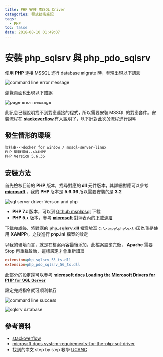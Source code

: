 ```yaml
---
title: PHP 安裝 MSSQL Driver
categories: 程式技術筆記
tags:
  - PHP
toc: false
date: 2018-08-10 01:49:07
---
```


# 安裝 **php_sqlsrv** 與 **php_pdo_sqlsrv**

使用 **PHP** 連接 MSSQL 進行 database migrate 時，發現出現以下訊息

![command line error message](https://lh3.googleusercontent.com/rUs6dN2BgmXZxn1Fkdf9y9wPlrEkUPai6UC50O_UktnCjzB_6es_Yq_s0YZn1ZcHcsFR53f0DTsgl2X63xVtreav4FFH5coZfiuFYz2TSOUwiRWJZraAA8x4yxnIY4tKKTcrEK-QcOvTuN3OfCgsqgtIscCfd8bBTZl-y4rxQmTeH1qDzZwdIxoaExCloWkYU_oS7RWO58njlu74_2Cjw4R4aVxFiUsyyKtjZEjnNxJc9dTHDDmnYbMeGVSMO6X4_fcU_8-jZytlH9WZrNOof4pw95L1dBpgTJMKMe5GRnXjrkAEU7SGAFX0CEAfyG1a7smaIiAV6WE1CQedbRUfhj8ZYX9MA_SfRTzWFBR5VoFM5yhOWtjUGLxqJpQi0tTAMvj3poH2fJxRJIUVaFXyHQQrYR-ehST5mgjBkrKRfgGlcr2xTsmCO28y1ttUQeut3aFFSjQwqGHOhlNjNxoHVKXWDPvAP9kWJKJiAU6Zh_2jvnOlT_kpVlSJrxmK3wA_U4bUdzXjjNUgeFdk6gcy4jKj-W0TtLJJq7OaZ4EB010E8seYcASu2zpg4oNLjTGH_YeVcFd0UP8fL8jr57W10AOJvzY-e6uy1N-JyyHpXAuqcmunYjamdkxgiHQG6Ztv80vwM43iZMpaawX6BBx8dH0sPm_AhP1J=w494-h340-no)
<!-- more -->

瀏覽頁面也出現以下錯誤

![page error message](https://lh3.googleusercontent.com/_wQX8-85GNXb53XFySs3IJX6Y324GZiR8JjNLFC0Bf_GknTa6emaIpbyS-YkKc5pK7Pf7JRrEdFivRagRD5AUnROiyiJIctAEUorOP7d0Cx5XEb5LG7zE9Vm2lz42G2kUmAEAquFwXsW8FOtvUf0AiFwK9PlpQoX88xk0YOTRcL1vaTcZbtAVf9rEPARz3KP1dvCFGFkhY-Q_D0ihYDHcEppYWqk-qZ8Avfx9EeW74Y9lssnoz6CxIaiBSPjN9yjxf5538uwAsRMvut3Sefizhu7LQJ17JMf4uixQ-igNL_7pGu14zxBuSUI9_fzrZ9x8mKa59-noH4KvAx3W1jv08c3AfRGwTQCKaUSv_a5hwCCUZYRRjE4rSLfNiypmP2caaQhyWvor5KAOdtQP_cTeBM6gMwN69eyHIwkczWxbfTL1frBoUy6-iV9xun8WVMw4kPZEZheo661MeD3-wuBPdqgHl6mE1WKSDHU79ix6lD9WC3p-SSeMs2CKnjQM0oiOUjlYmqk-dx0WlFUZ5uBV4LyLSNIB_9Zh51hU2xIB3nuRlEH6dklyK7medbK1CyDaaD05dHIAD1Ysi1QVzdYwRcKwG2mddr5YPeY9NLqsVXG4RVumfnByDTin1kAoEwJKiVMREiCdCODwifyYq_f8y8rZPgYB76_=w1109-h188-no)

此訊息已經說明找不到對應連接的程式，所以需要安裝 MSSQL 的對應套件。安裝流程在 [**stackoverflow**][2] 有人說明了，以下針對此次的流程進行說明

## 發生情形的環境

``` txt
資料庫-->docker for window / mssql-server-linux
PHP 開發環境-->XAMPP
PHP Version 5.6.36
```

## 安裝方法

首先檢核目前的 **PHP** 版本，找尋對應的 **dll** 元件版本，其詳細對應可以參考 [**microsoft**][3] ，我的 **PHP** 版本是 **5.6.36** 所以需要安裝的是 **3.2**

![sql server driver Version and php](https://lh3.googleusercontent.com/T66cbUAR_dZA0gBKUA3EynI2BG7gHo7cKt5K6ZDvQW8L69Chqgm7rvV-igXK3QxvnhxatSAd6rXSlJUsy_yMkJQo29jEqbqSM3mI0Ugef98EFqPnv91NA4Aj7iPDgoADWSdrZFhwPnePMuB1q9mTQ1AvBhCGlfvnWxwMBYUwAtgnqyV3dieYOEzyKnkpOs13x48rCYVDRPVDs_oFcbECG8FFgxyYoNHAc3IdpH0lRNdeKtUnE3fF57dlGZcg3QGsXCZ9CjWNMUAdDOQfASPUl8uzlNww_8-8lPCYWaGYZEg5pInp_RlHd7ydMCYimL8Jb8BGqUcxKUlSRmxSuhxUhzswVEU1pzOC3neoq4tcP0-8YclLmC4jN_koYLCvuLyfZVwzg3SgdtKqoHFC7BYEg7xw667KGfT6RBAhD9KQ8J3dhPvqGbkkkZWeAUhgabY5hrHJ2bV0Qil-m1bT3M_S9ge616e1xVBJ8scCoboW1ZkxwlogXH64PW1W_Q85ji1MLxSucMDqGS1B31RL2UTuloIIaq8J1reCBJkn1boEd8jfw1Bf53fajOr-FJRHDcRTrYS9DicV213pUIP7Rt2M7pQC7Q2sDlo_7sNoWH5p44AFHvnvg0nGlKWPpuluwYMGVUxscdkaPRGdgSFCMu5Be5tVpKIoBdqR=w1031-h601-no)

- **PHP 7.x** 版本，可以到 [Github msphpsql](https://github.com/Microsoft/msphpsql/releases) 下載
- **PHP 5.x** 版本，參考 [**microsoft**][3] 對照表內的[下載連結](https://docs.microsoft.com/en-us/sql/connect/php/download-drivers-php-sql-server?view=sql-server-2017)

下載完成後，將對應的 **php_sqlsrv.dll** 檔案放至 `C:\xampp\php\ext` (因為我是使用 **XAMPP**)，之後進行 **php.ini** 檔案的設定

以我的環境而言，就是在檔案內容最後添加，此檔案設定完後， **Apache** 需要 Stop 再重新啟動，這樣設定才會重新讀取

``` ini
extension=php_sqlsrv_56_ts.dll
extension=php_pdo_sqlsrv_56_ts.dll
```

此部分的設定還可以參考 [**microsoft docs Loading the Microsoft Drivers for PHP for SQL Server**](https://docs.microsoft.com/en-us/sql/connect/php/loading-the-php-sql-driver?view=sql-server-2017)

設定完成指令就可順利執行

![command line success](https://lh3.googleusercontent.com/CCNnZIJg31VRAAr6rMSkEgSP52noMUe3Mq_0ZhaYHeXFs8MUlMtLdNY7VUW74-ROJyV1ySHUO6ObvbMhOq7TPsQgOAHlJFPXDqeuGqa6ZUBWBYbhQ87vmDSDyWfllubyF5lh5C_RWrSBh9vYxwifOsx54otsPrYjaI6sAA2sT5MuAQnW0cA5X3b47L4ge4lHHmi46lySq5OAC7izeGFsOn3PYHYPN-XQtLs290CK9J5b3NW65tysP0kBsMIygB-np9qU482YDhLKD1j5C4JIfeOVq121vx6S-S45Vtg9C0VHvoW0rnvdCw8x-mAB1ZZj7s_oIZgXFOh20R_2eAmZ516QeFJShi7P-hTTDuwXUPtvz7EyJWtSKvqdY8NrQPW693JE-1BUhX6YfKbvqy0KzKVQc6ARNhCT2ARghPN10IkcnvUG3fdo-vB8fXndE4f_m-mi571se1vym4EqW4xcvaBrxDP2kGp_T_Pmr3ixGKaj1muFd8VUYbwpcoeDsWiKUafr1WmsP37McdaxXFaa3uo2hOYtH7NSiLmgZ6Lz-e-76u-dC5XV2wgQ9vpezoSeGDMIjG3qK5mjChk9xzSNCe5uMm9iiC-Hy7j41FFZJtGr2Vl8BEVB0VtkU9s3M_dICgylIViAnBtZbEYGq5DXBe0QiXn0YBpv=w715-h412-no)

![sqlsrv database](https://lh3.googleusercontent.com/RLSYNkf_9JOZcmk7lJet-igoRl0E-Sfs4qFGxkCZFgdzaMMkKcLrRd8gl_8vEF_VJi9g0AyFx3MZsSzVJkkQz1jSobkpsMdw5CQowDy8PLa-HW0dLK_8ut79chYVTzDRkV-FoeYwBcR77b0M_1eDJwwGC61kGhr2gs4UG5-dKtCba1u70dWSI-ISc-WeyrW1fWuRSHLtwwBHiAsMPxzco9QLSm4tYlCFYN2jqk_4XxBlcJYsVpN4-apYU25yVbL6Hac2X_Lb6RlNt1-X_IsjsKCYZryuuipTsHjHD6T1TwsGz1v2-PRxX1UmlTzU1Mgu213uBySYJoX5AQOHDAAmXbHSGMnNLhb2RW3Zr2tr0QXmf3KeS5iZutDVKBVysi46-3ik7YLdFSnBfmy9jmb2woTGjJds7s6BPrqVfZxXojwCewJBCpX61Y2StUCm4WQO9mcbYjTA73NeQAZ9TfojZlj2HeTFPUvsSwZ7wSjgS_XIwd4P0GYsBsqdTBTU-Cgl3lhHgzDMdF4i4tZm5QqEE7RFv5v5YFc8Nf2NJwuU7YXP5Uio8m254gmjMCoYdmnU6A9bmQ6gpbBQ9xH0mUUYB-DxsdtLmzwelsmuG4haJyfsiRTHeq_dSmU2iIigpgcs6sTeTUkMgZ_fBrGvJHpfUXp8ILym_JQr=w354-h385-no)

## 參考資料

- [stackoverflow][2]
- [microsoft docs system-requirements-for-the-php-sql-driver][3]
- 找到的中文 step by step 教學 [UCAMC][1]

[1]: http://www.ucamc.com/e-learning/computer-skills/146-php-sqlsrv.html
[2]: https://stackoverflow.com/questions/37245795/sqlsrv-could-not-find-driver-laravel-on-azure
[3]: https://docs.microsoft.com/en-us/sql/connect/php/system-requirements-for-the-php-sql-driver?view=sql-server-2017